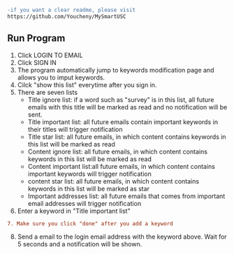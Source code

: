 ```diff
-if you want a clear readme, please visit
https://github.com/Youcheny/MySmartUSC
```

## Run Program
1. Click LOGIN TO EMAIL
2. Click SIGN IN
3. The program automatically jump to keywords modification page and allows you to imput keywords.
4. Cilck "show this list" everytime after you sign in. 
5. There are seven lists
	* Title ignore list: if a word such as "survey" is in this list, all future emails with this title will be marked as read and no notification will be sent.
	* Title important list: all future emails contain important keywords in their titles will trigger notification
	* Title star list: all future emails, in which content contains keywords in this list will be marked as read
	* Content ignore list: all future emails, in which content contains keywords in this list will be marked as read
	* Content important list:all future emails, in which content contains important keywords will trigger notification
	* content star list: all future emails, in which content contains keywords in this list will be marked as star
	* Important addresses list: all future emails that comes from important email addresses will trigger notification
6. Enter a keyword in "Title important list"
```diff
7. Make sure you click "done" after you add a keyword
```
8. Send a email to the login email address with the keyword above. Wait for 5 seconds and a notification will be shown.

